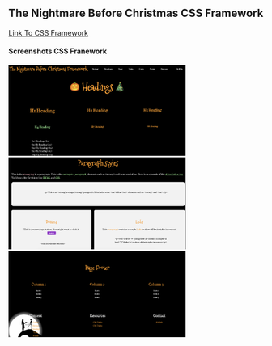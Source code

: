 ## The Nightmare Before Christmas CSS Framework

[Link To CSS Framework](https://sharmaineb.github.io/css-framework/)

#### Screenshots CSS Franework
<div>
    <img src="imgs/headings.png" alt="Headings" width="350">
    <img src="imgs/content.png" alt="Content" width="350">
</div>
<div>
    <img src="imgs/footer.png" alt="Footer" width="350">
</div>
